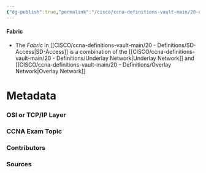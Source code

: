 ```yaml
---
{"dg-publish":true,"permalink":"/cisco/ccna-definitions-vault-main/20-definitions/fabric/","tags":["defs_ccna"]}
---
```


#### Fabric
- The *Fabric* in [[CISCO/ccna-definitions-vault-main/20 - Definitions/SD-Access\|SD-Access]] is a combination of the [[CISCO/ccna-definitions-vault-main/20 - Definitions/Underlay Network\|Underlay Network]] and [[CISCO/ccna-definitions-vault-main/20 - Definitions/Overlay Network\|Overlay Network]]







# Metadata
### OSI or TCP/IP Layer

### CCNA Exam Topic

### Contributors

### Sources

